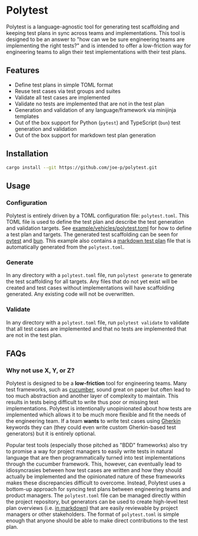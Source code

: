 # Polytest

Polytest is a language-agnostic tool for generating test scaffolding and keeping test plans in sync across teams and implementations. This tool is designed to be an answer to "how can we be sure engineering teams are implementing the right tests?" and is intended to offer a low-friction way for engineering teams to align their test implementations with their test plans.

## Features

- Define test plans in simple TOML format
- Reuse test cases via test groups and suites
- Validate all test cases are implemented
- Validate no tests are implemented that are not in the test plan
- Generation and validation of any language/framework via minijinja templates
- Out of the box support for Python (`pytest`) and TypeScript (`bun`) test generation and validation
- Out of the box support for markdown test plan generation

## Installation

```bash
cargo install --git https://github.com/joe-p/polytest.git
```

## Usage

### Configuration

Polytest is entirely driven by a TOML configuration file: `polytest.toml`. This TOML file is used to define the test plan and describe the test generation and validation targets. See [example/vehicles/polytest.toml](examples/vehicles/polytest.toml) for how to define a test plan and targets. The generated test scaffolding can be seen for [pytest](examples/vehicles/generated/pytest/) and [bun](examples/vehicles/generated/bun/). This example also contains a [markdown test plan](examples/vehicles/generated/vehicles_example.md) file that is automatically generated from the `polytest.toml`.

### Generate

In any directory with a `polytest.toml` file, run `polytest generate` to generate the test scaffolding for all targets. Any files that do not yet exist will be created and test cases without implementations will have scaffolding generated. Any existing code will not be overwritten.

### Validate

In any directory with a `polytest.toml` file, run `polytest validate` to validate that all test cases are implemented and that no tests are implemented that are not in the test plan.

## FAQs

### Why not use X, Y, or Z?

Polytest is designed to be a **low-friction** tool for engineering teams. Many test frameworks, such as [cucumber](https://cucumber.io/), sound great on paper but often lead to too much abstraction and another layer of complexity to maintain. This results in tests being difficult to write thus poor or missing test implementations. Polytest is intentionally unopinionated about how tests are implemented which allows it to be much more flexible and fit the needs of the engineering team. If a team **wants** to write test cases using [Gherkin](https://cucumber.io/docs/gherkin/reference) keywords they can (they could even write custom Gherkin-based test generators) but it is entirely optional.

Popular test tools (especially those pitched as "BDD" frameworks) also try to promise a way for project managers to easily write tests in natural language that are then programmatically turned into test implementations through the cucumber framework. This, however, can eventually lead to idiosyncrasies between how test cases are written and how they should actually be implemented and the opinionated nature of these frameworks makes these discrepancies difficult to overcome. Instead, Polytest uses a bottom-up approach for syncing test plans between engineering teams and product managers. The `polytest.toml` file can be managed directly within the project repository, but generators can be used to create high-level test plan overviews (i.e. [in markdown](./examples/vehicles/generated/vehicles_example.md)) that are easily reviewable by project managers or other stakeholders. The format of `polytest.toml` is simple enough that anyone should be able to make direct contributions to the test plan.
